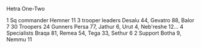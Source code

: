 Hetra One-Two

1 Sq commander
  Hemner 11
3 trooper leaders
  Desalu 44, Gevatro 88, Balor 7
30 Troopers
  24 Gunners
    Persa 77, Jathur 6, Urut 4, Neb'reshe 12...
  4 Specialists
    Braqa 81, Remea 54, Tega 33, Sethur 6
  2 Support
    Botha 9, Nemmu 11
